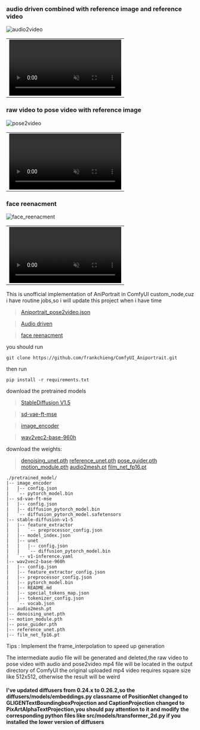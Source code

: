 ### audio driven combined with reference image and reference video
![audio2video](https://github.com/frankchieng/ComfyUI_Aniportrait/assets/130369523/27a0a680-ebd0-47ec-a26a-fd31f7fb6600)
<table class="center">
<tr>
    <td width=100% style="border: none">
        <video controls autoplay loop src="https://github.com/frankchieng/ComfyUI_Aniportrait/assets/130369523/51b1a7ab-854d-4f2d-8ba8-2fc0b92764dd" muted="false"></video>
    </td>
</tr>
</table>

### raw video to pose video with reference image
![pose2video](https://github.com/frankchieng/ComfyUI_Aniportrait/assets/130369523/a05019b9-3b9f-4ae3-8d7b-43892bbf497d)
<table class="center">
<tr>
    <td width=100% style="border: none">
        <video controls autoplay loop src="https://github.com/frankchieng/ComfyUI_Aniportrait/assets/130369523/4f3bd91e-367a-435b-bedb-54c63df1d32f" muted="false"></video>
    </td>
</tr>
</table>

### face reenacment
![face_reenacment](https://github.com/frankchieng/ComfyUI_Aniportrait/assets/130369523/51a1f2cd-4756-4ec9-ba9d-aa2e9769eb43)
<table class="center">
<tr>
    <td width=100% style="border: none">
        <video controls autoplay loop src="https://github.com/frankchieng/ComfyUI_Aniportrait/assets/130369523/72f01543-f33b-44d7-b323-babea56b5f12" muted="false"></video>
    </td>
</tr>
</table>

This is unofficial implementation of AniPortrait in ComfyUI custom_node,cuz i have routine jobs,so i will update this project when i have time
> [Aniportrait_pose2video.json](https://github.com/frankchieng/ComfyUI_Aniportrait/blob/main/assets/pose2video_workflow.json)

> [Audio driven](https://github.com/frankchieng/ComfyUI_Aniportrait/blob/main/assets/audio2video_workflow.json)

> [face reenacment](https://github.com/frankchieng/ComfyUI_Aniportrait/blob/main/assets/face_reenacment_workflow.json)

you should run
```shell
git clone https://github.com/frankchieng/ComfyUI_Aniportrait.git
```
then run 
```shell
pip install -r requirements.txt
```
download the pretrained models
> [StableDiffusion V1.5](https://huggingface.co/runwayml/stable-diffusion-v1-5)

> [sd-vae-ft-mse](https://huggingface.co/stabilityai/sd-vae-ft-mse)

> [image_encoder](https://huggingface.co/lambdalabs/sd-image-variations-diffusers/tree/main/image_encoder)

> [wav2vec2-base-960h](https://huggingface.co/facebook/wav2vec2-base-960h) 

download the weights:
> [denoising_unet.pth](https://huggingface.co/ZJYang/AniPortrait/tree/main)
> [reference_unet.pth](https://huggingface.co/ZJYang/AniPortrait/tree/main)
> [pose_guider.pth](https://huggingface.co/ZJYang/AniPortrait/tree/main)
> [motion_module.pth](https://huggingface.co/ZJYang/AniPortrait/tree/main)
> [audio2mesh.pt](https://huggingface.co/ZJYang/AniPortrait/tree/main)
> [film_net_fp16.pt](https://huggingface.co/ZJYang/AniPortrait/tree/main)
```text
./pretrained_model/
|-- image_encoder
|   |-- config.json
|   `-- pytorch_model.bin
|-- sd-vae-ft-mse
|   |-- config.json
|   |-- diffusion_pytorch_model.bin
|   `-- diffusion_pytorch_model.safetensors
|-- stable-diffusion-v1-5
|   |-- feature_extractor
|   |   `-- preprocessor_config.json
|   |-- model_index.json
|   |-- unet
|   |   |-- config.json
|   |   `-- diffusion_pytorch_model.bin
|   `-- v1-inference.yaml
|-- wav2vec2-base-960h
|   |-- config.json
|   |-- feature_extractor_config.json
|   |-- preprocessor_config.json
|   |-- pytorch_model.bin
|   |-- README.md
|   |-- special_tokens_map.json
|   |-- tokenizer_config.json
|   `-- vocab.json
|-- audio2mesh.pt
|-- denoising_unet.pth
|-- motion_module.pth
|-- pose_guider.pth
|-- reference_unet.pth
|-- film_net_fp16.pt
```

Tips :
Implement the frame_interpolation to speed up generation

The intermediate audio file will be generated and deleted,the raw video to pose video with audio and pose2video mp4 file will be located in the output directory of ComfyUI
the original uploaded mp4 video requires square size like 512x512, otherwise the result will be weird 
#### I've updated diffusers from 0.24.x to 0.26.2,so the diffusers/models/embeddings.py classname of PositionNet changed to GLIGENTextBoundingboxProjection and CaptionProjection changed to PixArtAlphaTextProjection,you should pay attention to it and modify the corresponding python files like src/models/transformer_2d.py if you installed the lower version of diffusers 
